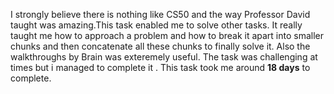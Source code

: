 I strongly believe there is nothing like CS50 and the way Professor David taught was amazing.This task enabled me to solve other tasks. It really taught me how to approach a problem and how to break it apart into smaller chunks and then concatenate all these chunks to finally solve it. Also the walkthroughs by Brain was exteremely useful. The task was challenging at times but i managed to complete it . This task took me around __18 days__ to complete.

